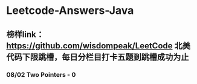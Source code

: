 # Leetcode-Answers-Java

## 榜样link： https://github.com/wisdompeak/LeetCode 北美代码下限跳槽，每日分栏目打卡五题到跳槽成功为止

### 08/02 Two Pointers - 0

